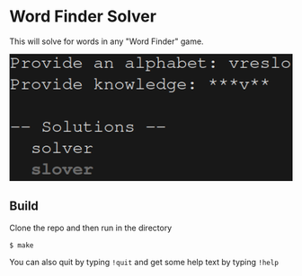 # Word Finder Solver

This will solve for words in any "Word Finder" game.

![word finder solver demo](https://github.com/loganmacdougall/Word-Finder-Solver/blob/main/word_finder_solver.png)

## Build
Clone the repo and then run in the directory
```
$ make
```

You can also quit by typing `!quit` and get some help text by typing `!help`
